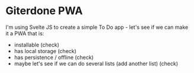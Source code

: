 # Giterdone PWA
I'm using Svelte JS to create a simple To Do app - let's see if we can make it a PWA that is:
- installable (check)
- has local storage (check)
- has persistence / offline (check)
- maybe let's see if we can do several lists (add another list) (check)
